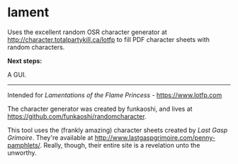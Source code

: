 # lament
Uses the excellent random OSR character generator at http://character.totalpartykill.ca/lotfp to fill PDF character sheets with random characters.


**Next steps:**

A GUI.
***
Intended for *Lamentations of the Flame Princess* - https://www.lotfp.com

The character generator was created by funkaoshi, and lives at https://github.com/funkaoshi/randomcharacter.

This tool uses the (frankly amazing) character sheets created by *Last Gasp Grimoire*. They're available at
http://www.lastgaspgrimoire.com/penny-pamphlets/. Really, though, their entire site is a revelation unto 
the unworthy.

